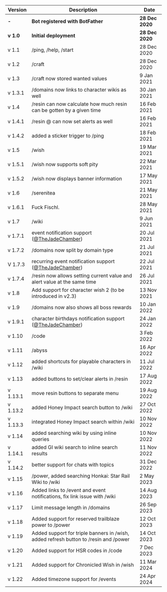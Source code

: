 | Version | Description | Date |
|---------|-------------|------|
| **-** | **Bot registered with BotFather** | **28 Dec 2020** |
| **v 1.0** | **Initial deployment** | **28 Dec 2020** |
| v 1.1 | /ping, /help, /start | 28 Dec 2020 |
| v 1.2 | /craft | 28 Dec 2020 |
| v 1.3 | /craft now stored wanted values | 9 Jan 2021 |
| v 1.3.1 | /domains now links to character wikis as well | 30 Jan 2021 |
| v 1.4 | /resin can now calculate how much resin can be gotten by a given time | 16 Feb 2021 |
| v 1.4.1 | /resin @ can now set alerts as well | 16 Feb 2021 |
| v 1.4.2 | added a sticker trigger to /ping | 18 Feb 2021 |
| v 1.5 | /wish | 19 Mar 2021 |
| v 1.5.1 | /wish now supports soft pity | 22 Mar 2021 |
| v 1.5.2 | /wish now displays banner information | 17 May 2021 |
| v 1.6 | /serenitea | 21 May 2021 |
| v 1.6.1 | Fuck Fischl. | 28 May 2021 |
| v 1.7 | /wiki | 9 Jun 2021 |
| v 1.7.1 | event notification support ([@TheJadeChamber](https://t.me/TheJadeChamber)) | 20 Jul 2021 |
| v 1.7.2 | /domains now split by domain type | 21 Jul 2021 |
| V 1.7.3 | recurring event notification support ([@TheJadeChamber](https://t.me/TheJadeChamber)) | 22 Jul 2021 |
| v 1.7.4 | /resin now allows setting current value and alert value at the same time | 26 Jul 2021 |
| v 1.8 | Add support for character wish 2 (to be introduced in v2.3) | 13 Nov 2021 |
| v 1.9 | /domains now also shows all boss rewards | 10 Jan 2022 |
| v 1.9.1 | character birthdays notification support ([@TheJadeChamber](https://t.me/TheJadeChamber)) | 24 Jan 2022 |
| v 1.10 | /code | 3 Feb 2022 |
| v 1.11 | /abyss | 16 Apr 2022 |
| v 1.12 | added shortcuts for playable characters in /wiki | 11 Jul 2022 |
| v 1.13 | added buttons to set/clear alerts in /resin | 17 Aug 2022 |
| v 1.13.1 | move resin buttons to separate menu | 19 Aug 2022 |
| v 1.13.2 | added Honey Impact search button to /wiki | 27 Oct 2022 |
| v 1.13.3 | integrated Honey Impact search within /wiki | 10 Nov 2022 |
| v 1.14 | added searching wiki by using inline queries | 10 Nov 2022 |
| v 1.14.1 | added GI wiki search to inline search results | 11 Nov 2022 |
| v 1.14.2 | better support for chats with topics | 31 Dec 2022 |
| v 1.15 | /power, added searching Honkai: Star Rail Wiki to /wiki | 2 May 2023 |
| v 1.16 | Added links to /event and event notifications, fix link issue with /wiki | 14 Aug 2023 |
| v 1.17 | Limit message length in /domains | 26 Sep 2023 |
| v 1.18 | Added support for reserved trailblaze power to /power | 12 Oct 2023 |
| v 1.19 | Added support for triple banners in /wish, added refresh button to /resin and /power | 14 Oct 2023 |
| v 1.20 | Added support for HSR codes in /code | 7 Dec 2023 |
| v 1.21 | Added support for Chronicled Wish in /wish | 11 Mar 2024 |
| v 1.22 | Added timezone support for /events | 24 Apr 2024 |
